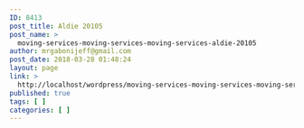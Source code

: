 ```yaml
---
ID: 8413
post_title: Aldie 20105
post_name: >
  moving-services-moving-services-moving-services-aldie-20105
author: mrgabonijeff@gmail.com
post_date: 2018-03-28 01:48:24
layout: page
link: >
  http://localhost/wordpress/moving-services-moving-services-moving-services-aldie-20105/
published: true
tags: [ ]
categories: [ ]
---
```

